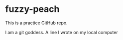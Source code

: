 # fuzzy-peach

This is a practice GitHub repo.

I am a git goddess.
A line I wrote on my local computer
